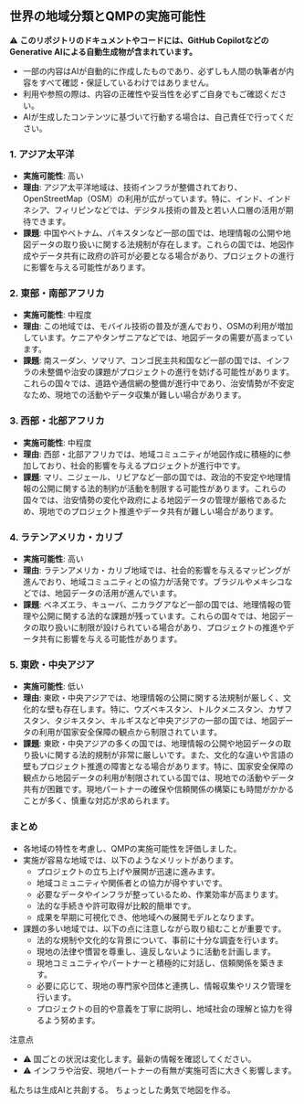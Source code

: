 ## 世界の地域分類とQMPの実施可能性

⚠️ **このリポジトリのドキュメントやコードには、GitHub CopilotなどのGenerative AIによる自動生成物が含まれています。**
- 一部の内容はAIが自動的に作成したものであり、必ずしも人間の執筆者が内容をすべて確認・保証しているわけではありません。
- 利用や参照の際は、内容の正確性や妥当性を必ずご自身でもご確認ください。
- AIが生成したコンテンツに基づいて行動する場合は、自己責任で行ってください。

### 1. アジア太平洋
- **実施可能性**: 高い
- **理由**: アジア太平洋地域は、技術インフラが整備されており、OpenStreetMap（OSM）の利用が広がっています。特に、インド、インドネシア、フィリピンなどでは、デジタル技術の普及と若い人口層の活用が期待できます。
- **課題**: 中国やベトナム、パキスタンなど一部の国では、地理情報の公開や地図データの取り扱いに関する法規制が存在します。これらの国では、地図作成やデータ共有に政府の許可が必要となる場合があり、プロジェクトの進行に影響を与える可能性があります。

### 2. 東部・南部アフリカ
- **実施可能性**: 中程度
- **理由**: この地域では、モバイル技術の普及が進んでおり、OSMの利用が増加しています。ケニアやタンザニアなどでは、地図データの需要が高まっています。
- **課題**: 南スーダン、ソマリア、コンゴ民主共和国など一部の国では、インフラの未整備や治安の課題がプロジェクトの進行を妨げる可能性があります。これらの国々では、道路や通信網の整備が進行中であり、治安情勢が不安定なため、現地での活動やデータ収集が難しい場合があります。

### 3. 西部・北部アフリカ
- **実施可能性**: 中程度
- **理由**: 西部・北部アフリカでは、地域コミュニティが地図作成に積極的に参加しており、社会的影響を与えるプロジェクトが進行中です。
- **課題**: マリ、ニジェール、リビアなど一部の国では、政治的不安定や地理情報の公開に関する法的制約が活動を制限する可能性があります。これらの国々では、治安情勢の変化や政府による地図データの管理が厳格であるため、現地でのプロジェクト推進やデータ共有が難しい場合があります。

### 4. ラテンアメリカ・カリブ
- **実施可能性**: 高い
- **理由**: ラテンアメリカ・カリブ地域では、社会的影響を与えるマッピングが進んでおり、地域コミュニティとの協力が活発です。ブラジルやメキシコなどでは、地図データの活用が進んでいます。
- **課題**: ベネズエラ、キューバ、ニカラグアなど一部の国では、地理情報の管理や公開に関する法的な課題が残っています。これらの国々では、地図データの取り扱いに制限が設けられている場合があり、プロジェクトの推進やデータ共有に影響を与える可能性があります。

### 5. 東欧・中央アジア
- **実施可能性**: 低い
- **理由**: 東欧・中央アジアでは、地理情報の公開に関する法規制が厳しく、文化的な壁も存在します。特に、ウズベキスタン、トルクメニスタン、カザフスタン、タジキスタン、キルギスなど中央アジアの一部の国では、地図データの利用が国家安全保障の観点から制限されています。
- **課題**: 東欧・中央アジアの多くの国では、地理情報の公開や地図データの取り扱いに関する法的規制が非常に厳しいです。また、文化的な違いや言語の壁もプロジェクト推進の障害となる場合があります。特に、国家安全保障の観点から地図データの利用が制限されている国では、現地での活動やデータ共有が困難です。現地パートナーの確保や信頼関係の構築にも時間がかかることが多く、慎重な対応が求められます。

### まとめ
- 各地域の特性を考慮し、QMPの実施可能性を評価しました。
- 実施が容易な地域では、以下のようなメリットがあります。
    - プロジェクトの立ち上げや展開が迅速に進みます。
    - 地域コミュニティや関係者との協力が得やすいです。
    - 必要なデータやインフラが整っているため、作業効率が高まります。
    - 法的な手続きや許可取得が比較的簡単です。
    - 成果を早期に可視化でき、他地域への展開モデルとなります。
- 課題の多い地域では、以下の点に注意しながら取り組むことが重要です。
    - 法的な規制や文化的な背景について、事前に十分な調査を行います。
    - 現地の法律や慣習を尊重し、違反しないように活動を計画します。
    - 現地コミュニティやパートナーと積極的に対話し、信頼関係を築きます。
    - 必要に応じて、現地の専門家や団体と連携し、情報収集やリスク管理を行います。
    - プロジェクトの目的や意義を丁寧に説明し、地域社会の理解と協力を得るよう努めます。

注意点
- ⚠️ 国ごとの状況は変化します。最新の情報を確認してください。
- ⚠️ インフラや治安、現地パートナーの有無が実施可否に大きく影響します。

私たちは生成AIと共創する。
ちょっとした勇気で地図を作る。